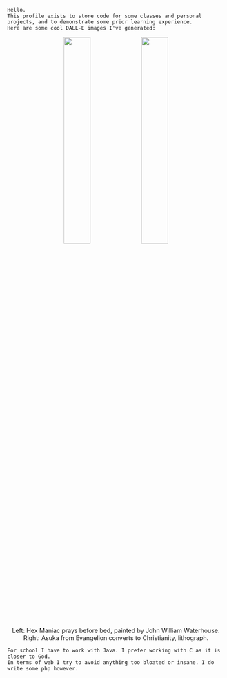 ```
Hello.
This profile exists to store code for some classes and personal projects, and to demonstrate some prior learning experience.
Here are some cool DALL-E images I've generated:
```

<p align="center">
    <img src="https://raw.githubusercontent.com/777phantasm/777phantasm/main/DALL%C2%B7E%202022-07-31%2012.02.47%20-%20Hex%20Maniac%20from%20Pokemon%20prays%20before%20bed%2C%20painted%20by%20John%20William%20Waterhouse.png" width="35%">
    <img src="https://raw.githubusercontent.com/777phantasm/777phantasm/main/DALL%C2%B7E%202022-07-31%2001.32.16%20-%20Asuka%20from%20Evangelion%20converts%20to%20Christianity%2C%20lithograph.png" width="35%">
    <br>Left: Hex Maniac prays before bed, painted by John William Waterhouse.
    <br>Right: Asuka from Evangelion converts to Christianity, lithograph.
</p>

```
For school I have to work with Java. I prefer working with C as it is closer to God.
In terms of web I try to avoid anything too bloated or insane. I do write some php however.
```

